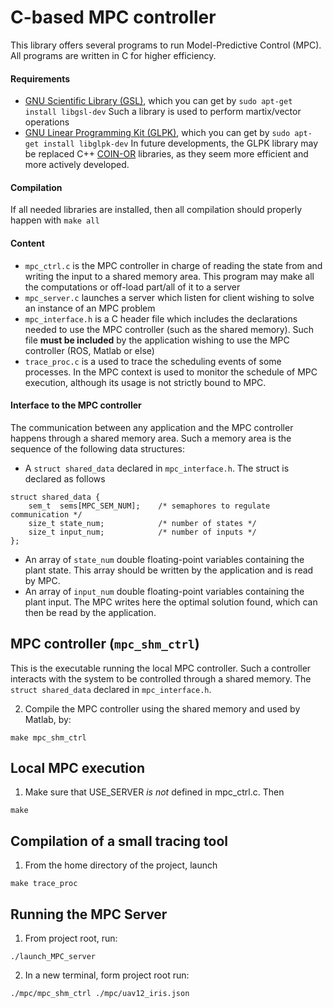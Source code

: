 # C-based MPC controller
This library offers several programs to run Model-Predictive Control (MPC). All programs are written in C for higher efficiency. 

#### Requirements
* [GNU Scientific Library (GSL)](https://www.gnu.org/software/gsl/), which you can get by
```sudo apt-get install libgsl-dev```
Such a library is used to perform martix/vector operations
* [GNU Linear Programming Kit (GLPK)](https://www.gnu.org/software/glpk/), which you can get by
```sudo apt-get install libglpk-dev```
In future developments, the GLPK library may be replaced C++ [COIN-OR](https://github.com/coin-or) libraries, as they seem more efficient and more actively developed.

#### Compilation
If all needed libraries are installed, then all compilation should properly happen with
```make all```

#### Content
  * `mpc_ctrl.c` is the MPC controller in charge of reading the state from and writing the input to a shared memory area. This program may make all the computations or off-load part/all of it to a server
  * `mpc_server.c` launches a server which listen for client wishing to solve an instance of an MPC problem
  * `mpc_interface.h` is a C header file which includes the declarations needed to use the MPC controller (such as the shared memory). Such file **must be included** by the application wishing to use the MPC controller (ROS, Matlab or else)
  * `trace_proc.c` is a used to trace the scheduling events of some processes. In the MPC context is used to monitor the schedule of MPC execution, although its usage is not strictly bound to MPC.

#### Interface to the MPC controller
The communication between any application and the MPC controller happens through a shared memory area. Such a memory area is the sequence of the following data structures:

* A `struct shared_data` declared in `mpc_interface.h`. The struct is declared as follows
```
struct shared_data {
	sem_t  sems[MPC_SEM_NUM];    /* semaphores to regulate communication */
	size_t state_num;            /* number of states */
	size_t input_num;            /* number of inputs */
};
```
* An array of `state_num` double floating-point variables containing the plant state. This array should be written by the application and is read by MPC.
* An array of `input_num` double floating-point variables containing the plant input. The MPC writes here the optimal solution found, which can then be read by the application.



## MPC controller (`mpc_shm_ctrl`)

This is the executable running the local MPC controller. Such a controller interacts with the system to be controlled through a shared memory. The `struct shared_data` declared in `mpc_interface.h`.


2. Compile the MPC controller using the shared memory and used by Matlab, by:
  ```
  make mpc_shm_ctrl
  ```

## Local MPC execution

1. Make sure that USE_SERVER *is not* defined in mpc_ctrl.c. Then
  ```
  make
  ```

## Compilation of a small tracing tool

1. From the home directory of the project, launch
  ```
  make trace_proc
  ```

## Running the MPC Server

1. From project root, run:
```
./launch_MPC_server
```

2. In a new terminal, form project root run:
```
./mpc/mpc_shm_ctrl ./mpc/uav12_iris.json
```
